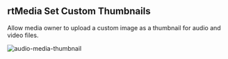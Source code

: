 ## rtMedia Set Custom Thumbnails

Allow media owner to upload a custom image as a thumbnail for audio and video files.

![audio-media-thumbnail](https://cloud.githubusercontent.com/assets/1140051/7929095/8d5052dc-0917-11e5-8078-bb7850d2bbba.png)
